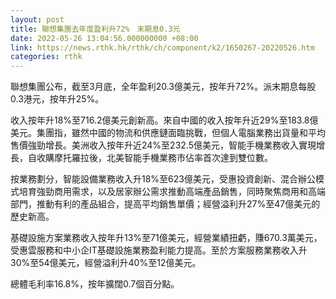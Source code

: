 ```yaml
---
layout: post
title: 聯想集團去年度盈利升72%　末期息0.3元
date: 2022-05-26 13:04:56.000000000 +08:00
link: https://news.rthk.hk/rthk/ch/component/k2/1650267-20220526.htm
categories: rthk
---
```


聯想集團公布，截至3月底，全年盈利20.3億美元，按年升72%。派末期息每股0.3港元，按年升25%。

收入按年升18%至716.2億美元創新高。來自中國的收入按年升近29%至183.8億美元。集團指，雖然中國的物流和供應鏈面臨挑戰，但個人電腦業務出貨量和平均售價強勁增長。美洲收入按年升近24%至232.5億美元，智能手機業務收入實現增長，自收購摩托羅拉後，北美智能手機業務市佔率首次達到雙位數。

按業務劃分，智能設備業務收入升18%至623億美元，受惠投資創新、混合辦公模式培育強勁商用需求，以及居家辦公需求推動高端產品銷售，同時聚焦商用和高端部門，推動有利的產品組合，提高平均銷售單價；經營溢利升27%至47億美元的歷史新高。

基礎設施方案業務收入按年升13%至71億美元，經營業績扭虧，賺670.3萬美元，受惠雲服務和中小企IT基礎設施業務盈利能力提高。至於方案服務業務收入升30%至54億美元，經營溢利升40%至12億美元。

總體毛利率16.8%，按年擴闊0.7個百分點。
